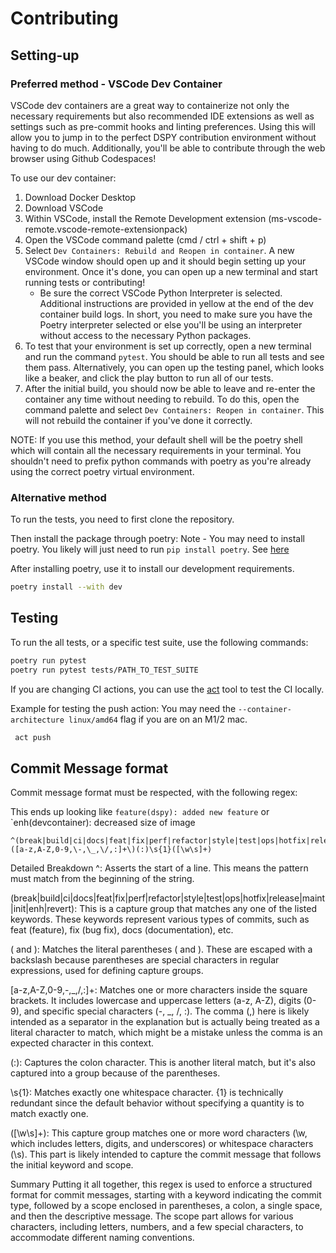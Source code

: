 # Contributing

## Setting-up

### Preferred method - VSCode Dev Container

VSCode dev containers are a great way to containerize not only the necessary requirements but also recommended IDE extensions as well as settings such as pre-commit hooks and linting preferences. Using this will allow you to jump in to the perfect DSPY contribution environment without having to do much. Additionally, you'll be able to contribute through the web browser using Github Codespaces!

To use our dev container:

1. Download Docker Desktop
2. Download VSCode
3. Within VSCode, install the Remote Development extension (ms-vscode-remote.vscode-remote-extensionpack)
4. Open the VSCode command palette (cmd / ctrl + shift + p)
5. Select `Dev Containers: Rebuild and Reopen in container`. A new VSCode window should open up and it should begin setting up your environment. Once it's done, you can open up a new terminal and start running tests or contributing!
   - Be sure the correct VSCode Python Interpreter is selected. Additional instructions are provided in yellow at the end of the dev container build logs. In short, you need to make sure you have the Poetry interpreter selected or else you'll be using an interpreter without access to the necessary Python packages.
6. To test that your environment is set up correctly, open a new terminal and run the command `pytest`. You should be able to run all tests and see them pass. Alternatively, you can open up the testing panel, which looks like a beaker, and click the play button to run all of our tests.
7. After the initial build, you should now be able to leave and re-enter the container any time without needing to rebuild. To do this, open the command palette and select `Dev Containers: Reopen in container`. This will not rebuild the container if you've done it correctly.

NOTE: If you use this method, your default shell will be the poetry shell which will contain all the necessary requirements in your terminal. You shouldn't need to prefix python commands with poetry as you're already using the correct poetry virtual environment.

### Alternative method

To run the tests, you need to first clone the repository.

Then install the package through poetry:
Note - You may need to install poetry. You likely will just need to run `pip install poetry`. See [here](https://python-poetry.org/docs/#installing-with-the-official-installer)

After installing poetry, use it to install our development requirements.

```bash
poetry install --with dev
```

## Testing

To run the all tests, or a specific test suite, use the following commands:

```bash
poetry run pytest
poetry run pytest tests/PATH_TO_TEST_SUITE
```

If you are changing CI actions, you can use the [act](https://nektosact.com/introduction.html) tool to test the CI locally.

Example for testing the push action:
You may need the `--container-architecture linux/amd64` flag if you are on an M1/2 mac.

```bash
 act push
```

## Commit Message format

Commit message format must be respected, with the following regex:

This ends up looking like `feature(dspy): added new feature` or `enh(devcontainer): decreased size of image

```
^(break|build|ci|docs|feat|fix|perf|refactor|style|test|ops|hotfix|release|maint|init|enh|revert)\([a-z,A-Z,0-9,\-,\_,\/,:]+\)(:)\s{1}([\w\s]+)
```

Detailed Breakdown
^: Asserts the start of a line. This means the pattern must match from the beginning of the string.

(break|build|ci|docs|feat|fix|perf|refactor|style|test|ops|hotfix|release|maint|init|enh|revert): This is a capture group that matches any one of the listed keywords. These keywords represent various types of commits, such as feat (feature), fix (bug fix), docs (documentation), etc.

\( and \): Matches the literal parentheses ( and ). These are escaped with a backslash because parentheses are special characters in regular expressions, used for defining capture groups.

[a-z,A-Z,0-9,\-,\_,\/,:]+: Matches one or more characters inside the square brackets. It includes lowercase and uppercase letters (a-z, A-Z), digits (0-9), and specific special characters (-, \_, /, :). The comma (,) here is likely intended as a separator in the explanation but is actually being treated as a literal character to match, which might be a mistake unless the comma is an expected character in this context.

(:): Captures the colon character. This is another literal match, but it's also captured into a group because of the parentheses.

\s{1}: Matches exactly one whitespace character. {1} is technically redundant since the default behavior without specifying a quantity is to match exactly one.

([\w\s]+): This capture group matches one or more word characters (\w, which includes letters, digits, and underscores) or whitespace characters (\s). This part is likely intended to capture the commit message that follows the initial keyword and scope.

Summary
Putting it all together, this regex is used to enforce a structured format for commit messages, starting with a keyword indicating the commit type, followed by a scope enclosed in parentheses, a colon, a single space, and then the descriptive message. The scope part allows for various characters, including letters, numbers, and a few special characters, to accommodate different naming conventions.
